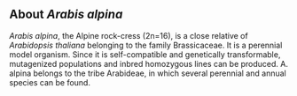 About *Arabis alpina*
--------------------------

*Arabis alpina*, the Alpine rock-cress (2n=16), is a close relative of *Arabidopsis thaliana* belonging to the family Brassicaceae. It is a perennial model organism. Since it is self-compatible and genetically transformable, mutagenized populations and inbred homozygous lines can be produced. A. alpina belongs to the tribe Arabideae, in which several perennial and annual species can be found.
